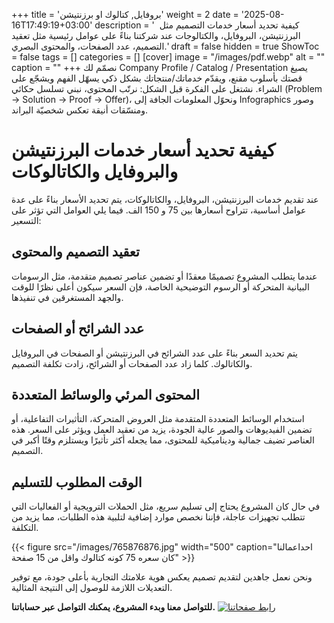 +++
title = 'بروفايل, كتالوك او برزنتيشن'
weight = 2
date = '2025-08-16T17:49:19+03:00'
description = '  كيفية تحديد أسعار خدمات التصميم مثل البرزنتيشن، البروفايل، والكتالوجات عند شركتنا بناءً على عوامل رئيسية مثل تعقيد التصميم، عدد الصفحات، والمحتوى البصري.'
draft = false
hidden = true
ShowToc = false
tags = []
categories = []
[cover]
    image = "/images/pdf.webp"
    alt = ""
    caption = ""
+++
نصمّم لك Company Profile / Catalog / Presentation يصيغ قصتك بأسلوب مقنع، ويقدّم خدماتك/منتجاتك بشكل ذكي يسهّل الفهم ويشجّع على الشراء. نشتغل على الفكرة قبل الشكل: نرتّب المحتوى، نبني تسلسل حكائي (Problem → Solution → Proof → Offer)، ونحوّل المعلومات الجافة إلى Infographics وصور ومنسّقات أنيقة تعكس شخصيّة البراند.

# كيفية تحديد أسعار خدمات البرزنتيشن والبروفايل والكاتالوكات

عند تقديم خدمات البرزنتيشن، البروفايل، والكاتالوكات، يتم تحديد الأسعار بناءً على عدة عوامل أساسية، تتراوح أسعارها بين 75 و 150 الف. فيما يلي العوامل التي تؤثر على التسعير:

## تعقيد التصميم والمحتوى

عندما يتطلب المشروع تصميمًا معقدًا أو تضمين عناصر تصميم متقدمة، مثل الرسومات البيانية المتحركة أو الرسوم التوضيحية الخاصة، فإن السعر سيكون أعلى نظرًا للوقت والجهد المستغرقين في تنفيذها.

## عدد الشرائح أو الصفحات

يتم تحديد السعر بناءً على عدد الشرائح في البرزنتيشن أو الصفحات في البروفايل والكاتالوك. كلما زاد عدد الصفحات أو الشرائح، زادت تكلفة التصميم.

## المحتوى المرئي والوسائط المتعددة

استخدام الوسائط المتعددة المتقدمة مثل العروض المتحركة، التأثيرات التفاعلية، أو تضمين الفيديوهات والصور عالية الجودة، يزيد من تعقيد العمل ويؤثر على السعر. هذه العناصر تضيف جمالية وديناميكية للمحتوى، مما يجعله أكثر تأثيرًا ويستلزم وقتًا أكبر في التصميم.

## الوقت المطلوب للتسليم

في حال كان المشروع يحتاج إلى تسليم سريع، مثل الحملات الترويجية أو الفعاليات التي تتطلب تجهيزات عاجلة، فإننا نخصص موارد إضافية لتلبية هذه الطلبات، مما يزيد من التكلفة.

{{< figure src="/images/765876876.jpg" width="500" caption="احداعمالنا كان سعره 75 كونه كتالوك واقل من 15 صفحة" >}}

ونحن نعمل جاهدين لتقديم تصميم يعكس هوية علامتك التجارية بأعلى جودة، مع توفير التعديلات اللازمة للوصول إلى النتيجة المثالية.

**للتواصل معنا وبدء المشروع، يمكنك التواصل عبر حساباتنا.**
[![رابط صفحاتنا](/images/social-media.webp)](46457657/575676/)